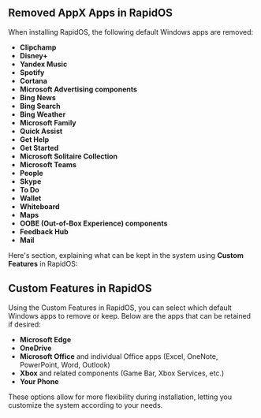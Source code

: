 ## Removed AppX Apps in RapidOS

When installing RapidOS, the following default Windows apps are removed:

- **Clipchamp**
- **Disney+**
- **Yandex Music**
- **Spotify**
- **Cortana**
- **Microsoft Advertising components**
- **Bing News**
- **Bing Search**
- **Bing Weather**
- **Microsoft Family**
- **Quick Assist**
- **Get Help**
- **Get Started**
- **Microsoft Solitaire Collection**
- **Microsoft Teams**
- **People**
- **Skype**
- **To Do**
- **Wallet**
- **Whiteboard**
- **Maps**
- **OOBE (Out-of-Box Experience) components**
- **Feedback Hub**
- **Mail**

Here's section, explaining what can be kept in the system using **Custom Features** in RapidOS:

## Custom Features in RapidOS

Using the Custom Features in RapidOS, you can select which default Windows apps to remove or keep. Below are the apps that can be retained if desired:

- **Microsoft Edge**
- **OneDrive**
- **Microsoft Office** and individual Office apps (Excel, OneNote, PowerPoint, Word, Outlook)
- **Xbox** and related components (Game Bar, Xbox Services, etc.)
- **Your Phone**

These options allow for more flexibility during installation, letting you customize the system according to your needs.
